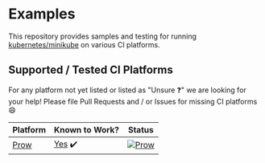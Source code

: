 # Examples

This repository provides samples and testing for running [kubernetes/minikube](https://github.com/kubernetes/minikube) on various CI platforms.

## Supported / Tested CI Platforms


For any platform not yet listed or listed as "Unsure :question:" we are looking for your help!
Please file Pull Requests and / or Issues for missing CI platforms :smile:

| Platform | Known to Work? | Status |
|---|---|--|
| [Prow](https://github.com/kubernetes/test-infra/tree/master/prow) | [Yes](https://github.com/kubernetes/test-infra/tree/master/config/jobs/kubernetes/minikube) :heavy_check_mark: | [![Prow](https://prow.k8s.io/badge.svg?jobs=pull-minikube-build)](https://prow.k8s.io/?job=pull-minikube-build) |